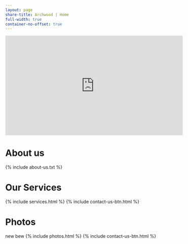 ```yaml
---
layout: page
share-title: Archwood | Home
full-width: true
container-no-offset: true
---
```


<div class="videoWrapper container-fluid col">
    <iframe
      width="560" height="315"
      src="https://www.youtube.com/embed/5BWrpuD0R68?si=4CHjFL807_tVc8pu&amp;autoplay=1;controls=0;mute=1"
      title="" frameborder="0" 
      allow="accelerometer; autoplay; encrypted-media; gyroscope; picture-in-picture" allowfullscreen></iframe>
</div>


<div class="container-lg col-lg-10 offset-lg-1" markdown="1">

# About us
{% include about-us.txt %} 

# Our Services
{% include services.html %}
{% include contact-us-btn.html %}

# Photos
new bew
{% include photos.html %}
{% include contact-us-btn.html %}

</div>


